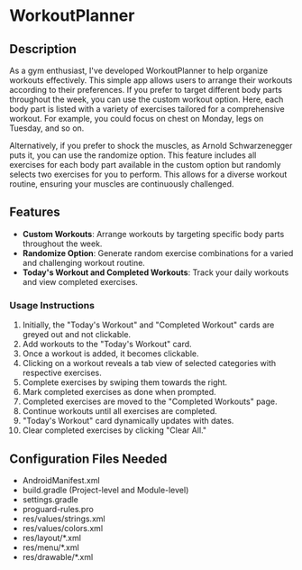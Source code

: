 # WorkoutPlanner

## Description

As a gym enthusiast, I've developed WorkoutPlanner to help organize workouts effectively. This simple app allows users to arrange their workouts according to their preferences. If you prefer to target different body parts throughout the week, you can use the custom workout option. Here, each body part is listed with a variety of exercises tailored for a comprehensive workout. For example, you could focus on chest on Monday, legs on Tuesday, and so on.

Alternatively, if you prefer to shock the muscles, as Arnold Schwarzenegger puts it, you can use the randomize option. This feature includes all exercises for each body part available in the custom option but randomly selects two exercises for you to perform. This allows for a diverse workout routine, ensuring your muscles are continuously challenged.

## Features

- **Custom Workouts**: Arrange workouts by targeting specific body parts throughout the week.
- **Randomize Option**: Generate random exercise combinations for a varied and challenging workout routine.
- **Today's Workout and Completed Workouts**: Track your daily workouts and view completed exercises.

### Usage Instructions

1. Initially, the "Today's Workout" and "Completed Workout" cards are greyed out and not clickable.
2. Add workouts to the "Today's Workout" card.
3. Once a workout is added, it becomes clickable.
4. Clicking on a workout reveals a tab view of selected categories with respective exercises.
5. Complete exercises by swiping them towards the right.
6. Mark completed exercises as done when prompted.
7. Completed exercises are moved to the "Completed Workouts" page.
8. Continue workouts until all exercises are completed.
9. "Today's Workout" card dynamically updates with dates.
10. Clear completed exercises by clicking "Clear All."

## Configuration Files Needed

- AndroidManifest.xml
- build.gradle (Project-level and Module-level)
- settings.gradle
- proguard-rules.pro
- res/values/strings.xml
- res/values/colors.xml
- res/layout/*.xml
- res/menu/*.xml
- res/drawable/*.xml
